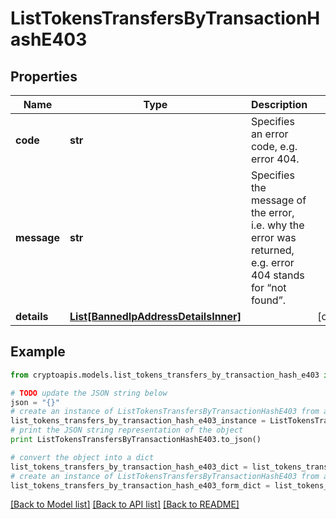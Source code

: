 # ListTokensTransfersByTransactionHashE403


## Properties
Name | Type | Description | Notes
------------ | ------------- | ------------- | -------------
**code** | **str** | Specifies an error code, e.g. error 404. | 
**message** | **str** | Specifies the message of the error, i.e. why the error was returned, e.g. error 404 stands for “not found”. | 
**details** | [**List[BannedIpAddressDetailsInner]**](BannedIpAddressDetailsInner.md) |  | [optional] 

## Example

```python
from cryptoapis.models.list_tokens_transfers_by_transaction_hash_e403 import ListTokensTransfersByTransactionHashE403

# TODO update the JSON string below
json = "{}"
# create an instance of ListTokensTransfersByTransactionHashE403 from a JSON string
list_tokens_transfers_by_transaction_hash_e403_instance = ListTokensTransfersByTransactionHashE403.from_json(json)
# print the JSON string representation of the object
print ListTokensTransfersByTransactionHashE403.to_json()

# convert the object into a dict
list_tokens_transfers_by_transaction_hash_e403_dict = list_tokens_transfers_by_transaction_hash_e403_instance.to_dict()
# create an instance of ListTokensTransfersByTransactionHashE403 from a dict
list_tokens_transfers_by_transaction_hash_e403_form_dict = list_tokens_transfers_by_transaction_hash_e403.from_dict(list_tokens_transfers_by_transaction_hash_e403_dict)
```
[[Back to Model list]](../README.md#documentation-for-models) [[Back to API list]](../README.md#documentation-for-api-endpoints) [[Back to README]](../README.md)


